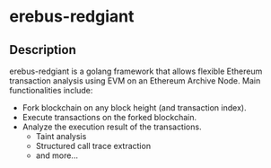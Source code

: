 # erebus-redgiant

## Description

erebus-redgiant is a golang framework that allows flexible Ethereum transaction analysis using EVM on an Ethereum Archive Node.
Main functionalities include:
- Fork blockchain on any block height (and transaction index).
- Execute transactions on the forked blockchain.
- Analyze the execution result of the transactions.
  - Taint analysis
  - Structured call trace extraction
  - and more...
